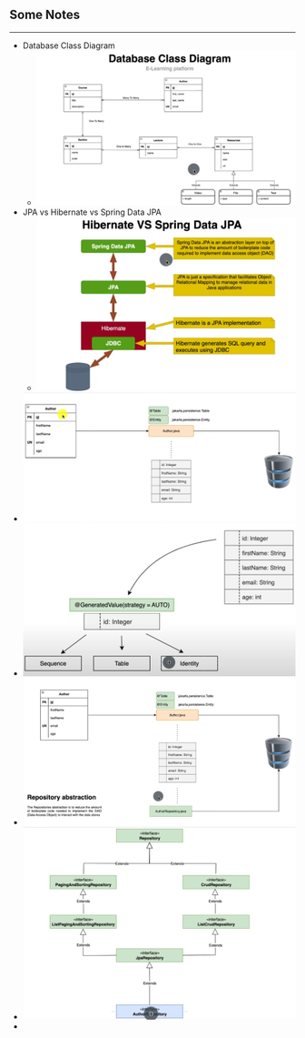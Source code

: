 ## Some Notes

<hr />

* Database Class Diagram
  * ![img.png](img.png)
* JPA vs Hibernate vs Spring Data JPA
  * ![img_1.png](img_1.png)
* ![img_2.png](img_2.png)
* ![img_3.png](img_3.png)
* ![img_4.png](img_4.png)
* ![img_5.png](img_5.png)
* 